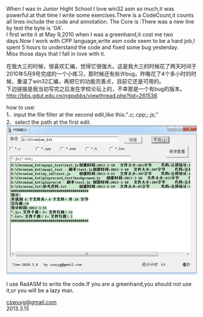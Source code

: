 When I was in Junior Hight School I love win32 asm so much,it was powerful.at that time I write some exercises.There is a CodeCount,it counts all lines include the code and annotation.
The Core is :There was a new line by test the byte is '0A'.    
I first write it at May 9,2010 when I was a greenhand,it cost me two days.Now I work with CPP language,write asm code seem to be a hard job,I spent 5 hours to understand the code and fixed some bug yesterday.  
Miss those days that I fall in love with it.



在我大三的时候，很喜欢汇编，觉得它很强大。这是我大三的时候花了两天时间于2010年5月9号完成的一个小练习，那时候还有些许bug，昨晚花了4个多小时的时候，重温了win32汇编，再把它的功能完善点，目前它还是可用的。  
下边链接是我当初写完之后发在学校论坛上的，不幸那是一个有bug的版本。
 http://bbs.gdut.edu.cn/ngpxbbs/viewthread.php?tid=261536



how to use:  
1、input the file filter at the second edit,like this:"*.c;*.cpp;*;*.js;"  
2、select the path at the first edit.
![use example](./example.JPG)

I use RadASM to write the code.If you are a greenhand,you should not use it,or you will be a lazy man.



cswuyg@gmail.com  
2013.3.15
